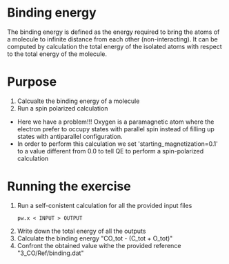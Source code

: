 # Binding energy
The binding energy is defined as the energy required to bring the atoms of a molecule to infinite distance from each other (non-interacting).
It can be computed by calculation the total energy of the isolated atoms with respect to the total energy of the molecule.

# Purpose
  1. Calcualte the binding energy of a molecule
  2. Run a spin polarized calculation
  - Here we have a problem!!! Oxygen is a paramagnetic atom where the electron prefer to occupy states with parallel spin instead of filling up states with antiparallel configuration.
  - In order to perform this calculation we set 'starting_magnetization=0.1' to a value different from 0.0 to tell QE to perform a spin-polarized calculation

# Running the exercise
  1. Run a self-conistent calculation for all the provided input files
      ```
      pw.x < INPUT > OUTPUT
      ```
  2. Write down the total energy of all the outputs
  3. Calculate the binding energy "CO_tot - (C_tot + O_tot)"
  4. Confront the obtained value withe the provided reference "3_CO/Ref/binding.dat"

